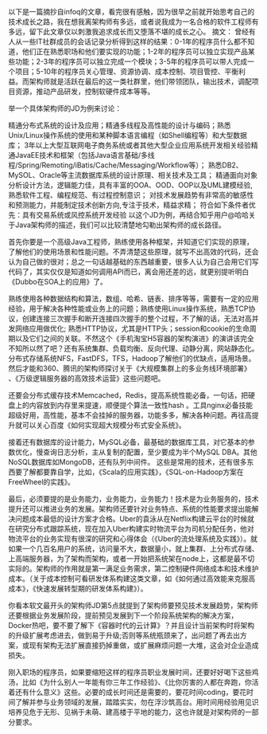 以下是一篇摘抄自infoq的文章，看完很有感触，因为很早之前就开始思考自己的技术成长之路，我在想我离架构师有多远，或者说我成为一名合格的软件工程师有多远，留下此文章仅以刺激我追求成长而又堕落不堪的成长之心。
摘文：
曾经有人从一些IT社群成员的会话记录分析得到这样的结果：0-1年的程序员什么都不知道，他们正在熟悉职场和他们要实现的功能；1-2年的程序员可以独立实现产品某些功能；2-3年的程序员可以独立完成一个模块；3-5年的程序员可以带人完成一个项目；5-10年的程序员关心管理、资源协调、成本控制、项目管控、平衡利益。而架构师就是活跃在最后的这一类社群里，他们带领团队，输出技术，调配项目资源，推动产品研发，控制软硬件成本等等。

举一个具体架构师的JD为例来讨论：

精通分布式系统的设计及应用；精通多线程及高性能的设计与编码；熟悉Unix/Linux操作系统的使用和某种脚本语言编程（如Shell编程等）和大型数据库；
3年以上大型互联网电子商务系统或者其他大型企业应用系统开发相关经验精通JavaEE技术和框架（包括Java语言基础/多线程/Spring/Remoting/iBatis/Cache/Messaging/Workflow等）；
熟悉DB2、MySOL、Oracle等主流数据库系统的设计原理、相关技术及工具；
精通面向对象分析设计方法，逻辑能力佳，具有丰富的OOA、OOD、OOP以及UML建模经验,熟悉软件工程、编程规范、有过程控制意识；
对技术发展趋势有非常高的敏感性和预测能力，并能制定技术创新方向,专注于技术，精益求精；
符合如下条件者优先：具有交易系统或风控系统开发经验
以这个JD为例，再结合知乎用户@哈哈关于Java架构师的描述，我们可以比较清楚地勾勒出架构师的成长路径。

首先你要是一个高级Java工程师，熟练使用各种框架，并知道它们实现的原理，了解他们的使用场景和性能问题。不弄清楚这些原理，就写不出高效的代码，还会认为自己做的很对；总之一句话越基础的东西越重要，很多人认为自己会用它们写代码了，其实仅仅是知道如何调用API而已，离会用还差的远，就更别提听明白《Dubbo在SOA上的应用》了。

熟练使用各种数据结构和算法，数组、哈希、链表、排序等等，需要有一定的应用经验，用于解决各种性能或业务上的问题；熟练使用Linux操作系统，熟悉TCP协议，创建连接三次握手和断开连接四次握手的整个过程，不了解的话，无法对高并发网络应用做优化; 熟悉HTTP协议，尤其是HTTP头；session和cookie的生命周期以及它们之间的关联。不然这个《手机淘宝H5容器的架构演进》的演讲该完全不知所以然了吧？还有系统集群、负载均衡、反向代理、动静分离，网站静态化。分布式存储系统NFS，FastDFS，TFS，Hadoop了解他们的优缺点，适用场景。然后才能和360、腾讯的架构师探讨关于《大规模集群上的多业务线环境部署》 、《万级逻辑服务器的高效技术运营》这些问题吧。

还要会分布式缓存技术Memcached，Redis，提高系统性能必备，一句话，把硬盘上的内容放到内存里来提速，顺便提个算法一致性hash 。工具nginx必备技能超级好用，高性能，基本不会挂掉的服务器，功能多多，解决各种问题。再往高提升就可以关心百度《如何实现超大规模分布式安全系统》。

接着还有数据库的设计能力，MySQL必备，最基础的数据库工具，对它基本的参数优化，慢查询日志分析，主从复制的配置，至少要成为半个MySQL DBA。其他NoSQL数据库如MongoDB，还有队列中间件。 这些是常用的技术，还有很多东西要了解都要靠自学，比如，《Scala的应用实践》，《SQL-on-Hadoop方案在FreeWheel的实践》。

最后，必须要提的是业务能力，业务能力，业务能力！技术是为业务服务的，技术提升还可以推进业务的发展。架构师还要针对业务特点、系统的性能要求提出能解决问题成本最低的设计方案才合格。Uber的袁泳从在Netflix构建云平台的时候就在研究分布式跟踪系统，现在加入Uber构建实时物流平台为司机分配任务，他对物流平台的业务实现有很深的研究和心得体会（《Uber的流处理系统及实践》）。就如果一个几百名用户的系统，访问量不大，数据量小，就上集群、上分布式存储、上高端服务器，为了架构而架构，或者一开始把系统架在node上，这都是最不切实际的。架构师的作用就是第一满足业务需求，第二控制硬件网络成本和技术维护成本。（关于成本控制可看研发体系构建这类文章，如《如何通过高效能来克服高成本》，《快速发展转型期的研发体系构建》）。

你看本软文最开头的架构师JD第5点就提到了架构师要预见技术发展趋势，架构师还要根据业务发展阶段，提前预见发展到下一个阶段系统架构的解决方案，Docker热吧，要不要了解下《容器时代的云计算》？并且设计当前架构时将架构的升级扩展考虑进去，做到易于升级;否则等系统瓶颈来了，出问题了再去出方案，或现有架构无法扩展直接扔掉重做，或扩展麻烦问题一大堆，这会对企业造成损失。

刚入职场的程序员，如果要缩短这样的程序员职业发展时间，还要好好喝下这些鸡汤，比如《为什么别人一年能有你三年工作经验》、《比你厉害的人都在奔跑，你活着还有什么意义》这些。必要的成长时间还是需要的，要花时间coding，要花时间了解并参与业务领域的发展，踏踏实实，勿在浮沙筑高台。用时间用经验用见识培养见危于无形、见祸于未萌、建高楼于平地的能力，这也许就是对架构师的一部分要求。
